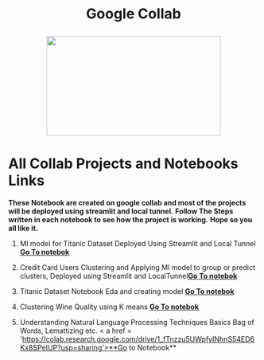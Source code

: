 <h1 align = 'center'> Google Collab 
<p align = 'center'>
<img  width = '350px' height = '200px' src = 'https://upload.wikimedia.org/wikipedia/commons/thumb/d/d0/Google_Colaboratory_SVG_Logo.svg/1200px-Google_Colaboratory_SVG_Logo.svg.png' /></p>
 <h1>All Collab Projects and Notebooks Links</h1></h1>

**These Notebook are created on google collab and most of the projects will be deployed using streamlit and local tunnel.**
**Follow The Steps written in each notebook to see how the project is working.**
**Hope so you all like it.**

1. Ml model for Titanic Dataset Deployed Using Streamlit and Local Tunnel <a href = 'https://colab.research.google.com/drive/1ST_AzpM-qt4JxaqkIASeIT-w4WM_Dp8o'>**Go To notebok**</a> 
2. Credit Card Users Clustering and Applying Ml model to group or predict clusters, Deployed using Streamlit and LocalTunnel<a href = 'https://colab.research.google.com/drive/1_MgBbfDkbm1G__xpLaamLqF6Xtch4XNQ?usp=sharing'>**Go To notebok**</a> 
3. Titanic Dataset Notebook Eda and creating model <a href = 'https://colab.research.google.com/drive/1_0MWrKlJGzkh3fMEcBy2O_jMRs6p8amB?usp=sharing'>**Go To notebok**</a> 
4. Clustering Wine Quality using K means <a href = 'https://colab.research.google.com/drive/1TQ5c2r0zZjGtXzfUVdtdH969li4S2RdS'>**Go To notebok**</a> 

5. Understanding Natural Language Processing Techniques Basics Bag of Words, Lemattizing etc. < a href = 'https://colab.research.google.com/drive/1_fTnzzu5UWpfyINhnS54ED6Kx8SPeIUP?usp=sharing'>**Go to Notebook**</a>
